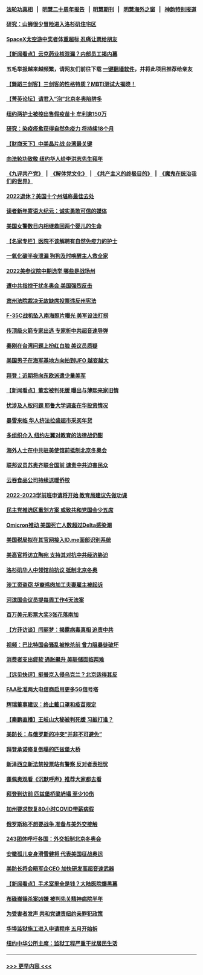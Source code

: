 #### [法轮功真相](https://github.com/gfw-breaker/truth/blob/master/README.md?t=0) &nbsp;&nbsp;|&nbsp;&nbsp; [明慧二十周年报告](https://github.com/gfw-breaker/mh-reports/blob/master/README.md?t=0) &nbsp;&nbsp;|&nbsp;&nbsp;[明慧期刊](https://github.com/gfw-breaker/mh-qikan) &nbsp;&nbsp;|&nbsp;&nbsp; [明慧海外之窗](https://github.com/gfw-breaker/mh-news/blob/master/README.md?t=0) &nbsp;&nbsp;|&nbsp;&nbsp; [神韵特别报道](https://github.com/gfw-breaker/mh-news/blob/master/shenyun.md?t=0)
#### [研究：山狮很少冒险进入洛杉矶住宅区](../pages/nsc412/n13538138.md?t=01301801) 
#### [SpaceX太空游中奖者体重超标 忍痛让票给朋友](../pages/nsc412/n13540484.md?t=01301801) 
#### [【新闻看点】云克药业核泄漏？内部员工揭内幕](../pages/nsc412/n13540508.md?t=01301801) 
#### 五毛举报越来越频繁，请网友们前往下载 [一键翻墙软件](https://github.com/gfw-breaker/ssr-accounts)，并将此项目推荐给亲友
#### [【舞蹈三剑客】三剑客的性格特质？MBTI测试大揭晓！](../pages/nsc412/n13540486.md?t=01301801) 
#### [【菁英论坛】请君入“泡”北京冬奥陷阱多](../pages/nsc412/n13540496.md?t=01301801) 
#### [纽约两护士被控出售假疫苗卡 牟利逾150万](../pages/nsc412/n13540441.md?t=01301801) 
#### [研究：染疫痊愈获得自然免疫力 将持续18个月](../pages/nsc412/n13540478.md?t=01301801) 
#### [【财商天下】中美晶片战 台湾最关键](../pages/nsc412/n13540307.md?t=01301801) 
#### [向法轮功致敬 纽约华人给李洪志先生拜年](../pages/nsc412/n13540040.md?t=01301801) 
#### [《九评共产党》](https://github.com/begood0513/9ping.md/blob/master/README.md) &nbsp;|&nbsp; [《解体党文化》](../../../../jtdwh.md/blob/master/README.md)  &nbsp;|&nbsp; [《共产主义的终极目的》](../../../../gczydzjmd.md/blob/master/README.md) &nbsp;|&nbsp; [《魔鬼在统治我们的世界》](../../../../mgztzwmdsj.md/blob/master/README.md) 
#### [2022退休？美国十个州堪称最佳去处](../pages/nsc412/n13539426.md?t=01301801) 
#### [读者新年寄语大纪元：诚实勇敢可信的媒体](../pages/nsc412/n13538080.md?t=01301801) 
#### [美国女警数日内相继救回两个婴儿的生命](../pages/nsc412/n13538609.md?t=01301801) 
#### [【名家专栏】医院不该解聘有自然免疫力的护士](../pages/nsc412/n13539217.md?t=01301801) 
#### [一氧化碳半夜泄漏 狗狗及时唤醒主人救全家](../pages/nsc412/n13538680.md?t=01301801) 
#### [2022美参议院中期选举 哪些是战场州](../pages/nsc412/n13529886.md?t=01301801) 
#### [遭中共指控干扰冬奥会 美国强烈反击](../pages/nsc412/n13539372.md?t=01301801) 
#### [宾州法院裁决无故缺席投票违反州宪法](../pages/nsc412/n13538342.md?t=01301801) 
#### [F-35C战机坠入南海照片曝光 美军设法打捞](../pages/nsc412/n13538460.md?t=01301801) 
#### [传顶级火箭专家出逃 专家析中共超音速导弹](../pages/nsc412/n13538690.md?t=01301801) 
#### [秦刚在台湾问题上扮红白脸 美议员质疑](../pages/nsc412/n13537360.md?t=01301801) 
#### [美国男子在海军基地方向拍到UFO 越变越大](../pages/nsc412/n13538108.md?t=01301801) 
#### [拜登：近期将向东欧派遣少量美军](../pages/nsc412/n13537992.md?t=01301801) 
#### [【新闻看点】董宏被判死缓 曝出与薄熙来家旧情](../pages/nsc412/n13537340.md?t=01301801) 
#### [忧涉及人权问题 耶鲁大学调查在华投资情况](../pages/nsc412/n13537767.md?t=01301801) 
#### [暴雪来临 华人挤法拉盛超市采买年货](../pages/nsc412/n13538027.md?t=01301801) 
#### [多组织介入 纽约左翼对教育的法律战仍酣](../pages/nsc412/n13538200.md?t=01301801) 
#### [海外人士在中共驻美使馆前抵制北京冬奥会](../pages/nsc412/n13538176.md?t=01301801) 
#### [联邦议员苏奥齐联合国前 谴责中共迫害民众](../pages/nsc412/n13538203.md?t=01301801) 
#### [云吞食品公司持续送暖侨校](../pages/nsc412/n13538197.md?t=01301801) 
#### [2022-2023学前班申请将开始  教育局建议先做功课](../pages/nsc412/n13538207.md?t=01301801) 
#### [民主党推选区重划方案 或致共和党国会少五席](../pages/nsc412/n13538209.md?t=01301801) 
#### [Omicron推动 美国死亡人数超过Delta感染潮](../pages/nsc412/n13537925.md?t=01301801) 
#### [美国税局拟在其官网接入ID.me面部识别系统](../pages/nsc412/n13537469.md?t=01301801) 
#### [美高官将访立陶宛 支持其对抗中共经济胁迫](../pages/nsc412/n13537688.md?t=01301801) 
#### [洛杉矶华人中领馆前抗议 抵制北京冬奥](../pages/nsc412/n13537896.md?t=01301801) 
#### [涉工资盗窃 华裔鸡肉加工夫妻雇主被起诉](../pages/nsc412/n13537864.md?t=01301801) 
#### [河滨国会议员提每周工作4天法案](../pages/nsc412/n13537831.md?t=01301801) 
#### [百万美元彩票大奖3张花落南加](../pages/nsc412/n13537703.md?t=01301801) 
#### [【方菲访谈】闫丽梦：揭露病毒真相 追责中共](../pages/nsc412/n13536311.md?t=01301801) 
#### [视频：巴比特国会骚乱被枪杀前 曾力阻暴徒破坏](../pages/nsc412/n13537178.md?t=01301801) 
#### [消费者支出疲软 通胀飙升 美联储面临两难](../pages/nsc412/n13537531.md?t=01301801) 
#### [【远见快评】挺普京入侵乌克兰？北京适得其反](../pages/nsc412/n13537475.md?t=01301801) 
#### [FAA批准两大电信商启用更多5G信号塔](../pages/nsc412/n13537343.md?t=01301801) 
#### [辉瑞董事建议：终止戴口罩和疫苗规定](../pages/nsc412/n13537097.md?t=01301801) 
#### [【秦鹏直播】王岐山大秘被判死缓 习敲打谁？](../pages/nsc412/n13537426.md?t=01301801) 
#### [美防长：与俄罗斯的冲突“并非不可避免”](../pages/nsc412/n13537359.md?t=01301801) 
#### [拜登承诺修复倒塌的匹兹堡大桥](../pages/nsc412/n13537242.md?t=01301801) 
#### [新泽西立新法禁投票站有警察 反对者表担忧](../pages/nsc412/n13537356.md?t=01301801) 
#### [蓬佩奥观看《沉默呼声》推荐大家都去看](../pages/nsc412/n13536743.md?t=01301801) 
#### [拜登到访前 匹兹堡桥梁坍塌 至少10伤](../pages/nsc412/n13536516.md?t=01301801) 
#### [加州要求恢复80小时COVID带薪病假](../pages/nsc412/n13536652.md?t=01301801) 
#### [俄罗斯称不想要战争 准备与美外交接触](../pages/nsc412/n13536321.md?t=01301801) 
#### [243团体呼吁各国：外交抵制北京冬奥会](../pages/nsc412/n13535956.md?t=01301801) 
#### [安徽孤儿变身滑雪健将 代表美国征战奥运](../pages/nsc412/n13535772.md?t=01301801) 
#### [美防长将会晤军企CEO 加快研发高超音速武器](../pages/nsc412/n13535521.md?t=01301801) 
#### [【新闻看点】手术室里全是钱？大陆医院爆黑幕](../pages/nsc412/n13534316.md?t=01301801) 
#### [布碌崙锤杀案凶嫌 被判先关精神病院半年](../pages/nsc412/n13535092.md?t=01301801) 
#### [为受害者发声 共和党谴责纽约亲罪犯政策](../pages/nsc412/n13535239.md?t=01301801) 
#### [华埠监狱施工进入申请程序 五月开始拆](../pages/nsc412/n13535336.md?t=01301801) 
#### [纽约中华公所主席：监狱工程严重干扰居民生活](../pages/nsc412/n13535330.md?t=01301801) 

----
#### [ >>> 更早内容 <<< ](../indexes/nsc412-earlier.md)
